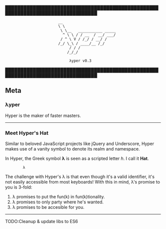 ████████████████████████████████████████████████████████████████████████████████

                            __
                            \ \
                             \ \__   ___________ _____
                              ^ \ \ / / __  / __/ ___/
                             / ^ \ V / /_/ / __/ /
                            /_/ \_\ / ____/__ /_/
                                 / / /
                                /_/_/
                                                                     
                                 λyper v0.3

████████████████████████████████████████████████████████████████████████████████
  ## Meta

  ### λyper

  Hyper is the maker of faster masters.

---

  ### Meet Hyper's Hat

  Similar to beloved JavaScript projects like jQuery and Underscore, Hyper makes use of a vanity 
  symbol to denote its realm and namespace. 

  In Hyper, the Greek symbol **λ** is seen as a scripted letter *h*. I call it **Hat**.

  ```
          λ
  ```

  The challenge with Hyper's λ is that even though it's a valid identifier, it's not easily accessible from most keyboards! With this in mind, λ's promise to you is 3-fold:

  1. λ promises to put the fun(k) in fun(k)tionality.
  2. λ promises to only party where he's wanted.
  3. λ promises to be accesible for you.

---

  TODO:Cleanup & update libs to ES6
